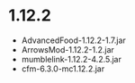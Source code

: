 # 1.12.2

* AdvancedFood-1.12.2-1.7.jar
* ArrowsMod-1.12.2-1.2.jar
* mumblelink-1.12.2-4.2.5.jar
* cfm-6.3.0-mc1.12.2.jar
